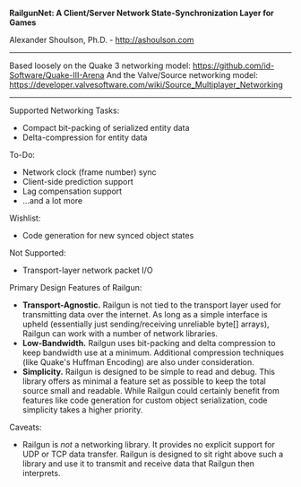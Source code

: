 **RailgunNet: A Client/Server Network State-Synchronization Layer for Games**

Alexander Shoulson, Ph.D. - http://ashoulson.com

---

Based loosely on the Quake 3 networking model: https://github.com/id-Software/Quake-III-Arena
And the Valve/Source networking model: https://developer.valvesoftware.com/wiki/Source_Multiplayer_Networking

---

Supported Networking Tasks:
- Compact bit-packing of serialized entity data
- Delta-compression for entity data

To-Do:
- Network clock (frame number) sync
- Client-side prediction support
- Lag compensation support
- ...and a lot more

Wishlist:
- Code generation for new synced object states

Not Supported:
- Transport-layer network packet I/O

Primary Design Features of Railgun:
- **Transport-Agnostic.** Railgun is not tied to the transport layer used for transmitting data over the internet. As long as a simple interface is upheld (essentially just sending/receiving unreliable byte[] arrays), Railgun can work with a number of network libraries.
- **Low-Bandwidth.** Railgun uses bit-packing and delta compression to keep bandwidth use at a minimum. Additional compression techniques (like Quake's Huffman Encoding) are also under consideration.
- **Simplicity.** Railgun is designed to be simple to read and debug. This library offers as minimal a feature set as possible to keep the total source small and readable. While Railgun could certainly benefit from features like code generation for custom object serialization, code simplicity takes a higher priority.

Caveats:
- Railgun is *not* a networking library. It provides no explicit support for UDP or TCP data transfer. Railgun is designed to sit right above such a library and use it to transmit and receive data that Railgun then interprets.